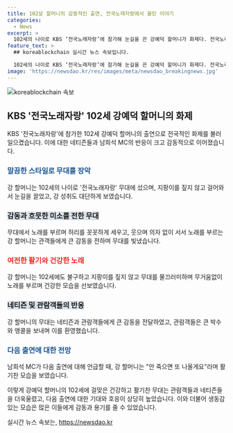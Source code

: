 ```yaml
---
title: 102살 할머니의 감동적인 출연, 전국노래자랑에서 울린 이야기
categories:
  - News
excerpt: >
  102세의 나이로 KBS ‘전국노래자랑’에 참가해 눈길을 끈 강예덕 할머니가 화제다. 전국노래자랑 MC 남희석은 강 할머니를 만난 소감을 전하며 그녀를 칭찬했고, 유튜브 영상 또한 큰 인기를 끌었다. 강 할머니의 출연으로 네티즌들의 관심이 높아지고, 관련 기관들도 그녀를 칭찬하며 존경의 마음을 표했다. 또한, 감동적인 노래와 모습으로 심사위원들과 관객들의 눈물을 자아내며 강예덕 할머니의 출연이 큰 주목을 받았다.
feature_text: >
  ## koreablockchain 실시간 뉴스 속보입니다.

  102세의 나이로 KBS ‘전국노래자랑’에 참가해 눈길을 끈 강예덕 할머니가 화제다. 전국노래자랑 MC 남희석은 강 할머니를 만난 소감을 전하며 그녀를 칭찬했고, 유튜브 영상 또한 큰 인기를 끌었다. 강 할머니의 출연으로 네티즌들의 관심이 높아지고, 관련 기관들도 그녀를 칭찬하며 존경의 마음을 표했다. 또한, 감동적인 노래와 모습으로 심사위원들과 관객들의 눈물을 자아내며 강예덕 할머니의 출연이 큰 주목을 받았다.
image: 'https://newsdao.kr/res/images/meta/newsdao_breakingnews.jpg'
---
```


<p><img src="https://newsdao.kr/res/images/meta/newsdao_breakingnews.jpg" alt="koreablockchain 속보" /></p>

<h2 data-ke-size="size26">KBS '전국노래자랑' 102세 강예덕 할머니의 화제</h2>

<p data-ke-size="size16">KBS '전국노래자랑'에 참가한 102세 강예덕 할머니의 출연으로 전국적인 화제를 불러일으켰습니다. 이에 대한 네티즌들과 남희석 MC의 반응이 크고 감동적으로 이어졌습니다.</p>

<h3><b><span style="color: #1a5490;">말끔한 스타일로 무대를 장악</span></b></h3>

<p data-ke-size="size16">강 할머니는 102세의 나이로 '전국노래자랑' 무대에 섰으며, 지팡이를 짚지 않고 걸어와서 눈길을 끌었고, 강 성취도 대단하게 보였습니다.</p>

<h3><b><span style="background-color: #21538527;">감동과 흐뭇한 미소를 전한 무대</span></b></h3>

<p data-ke-size="size16">무대에서 노래를 부르며 허리를 꼿꼿하게 세우고, 웃으며 의자 없이 서서 노래를 부르는 강 할머니는 관객들에게 큰 감동을 전하며 무대를 빛냈습니다.</p>

<h3><b><span style="color: #ee2323;">여전한 활기와 건강한 노래</span></b></h3>

<p data-ke-size="size16">강 할머니는 102세에도 불구하고 지팡이를 짚지 않고 무대를 물끄러미하며 무거움없이 노래를 부르며 건강한 모습을 선보였습니다.</p>

<h3><b><span style="background-color: #21538527;">네티즌 및 관람객들의 반응</span></b></h3>

<p data-ke-size="size16">강 할머니의 무대는 네티즌과 관람객들에게 큰 감동을 전달하였고, 관람객들은 큰 박수와 앵콜을 보내며 이를 환영했습니다.</p>

<h3><b><span style="color: #1a5490;">다음 출연에 대한 전망</span></b></h3>

<p data-ke-size="size16">남희석 MC가 다음 출연에 대해 언급할 때, 강 할머니는 "안 죽으면 또 나올게요"라며 활기찬 모습을 보였습니다.</p>

<p>이렇게 강예덕 할머니의 102세에 걸맞은 건강하고 활기찬 무대는 관람객들과 네티즌들을 더욱울렸고, 다음 출연에 대한 기대와 호응이 상당히 높았습니다. 이와 더불어 생동감 있는 모습은 많은 이들에게 감동과 용기를 줄 수 있었습니다.</p>
실시간 뉴스 속보는, <a href="https://newsdao.kr" rel="dofollow">https://newsdao.kr</a>


